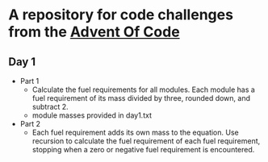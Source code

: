 # A repository for code challenges from the [Advent Of Code](https://adventofcode.com/2019)

## Day 1
- Part 1
  - Calculate the fuel requirements for all modules. Each module has a fuel requirement of its mass divided by three, rounded down, and subtract 2.
  - module masses provided in day1.txt
- Part 2
  - Each fuel requirement adds its own mass to the equation. Use recursion to calculate the fuel requirement of each fuel requirement, stopping when a zero or negative fuel requirement is encountered.
